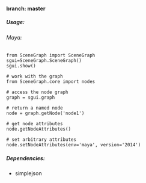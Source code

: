 #### branch: master

##### Usage:

###### Maya:

	from SceneGraph import SceneGraph
	sgui=SceneGraph.SceneGraph()
	sgui.show()
	
	# work with the graph
	from SceneGraph.core import nodes
	
	# access the node graph
	graph = sgui.graph

	# return a named node
	node = graph.getNode('node1')

	# get node attributes
	node.getNodeAttributes()
		
	# set arbitrary attributes
	node.setNodeAttributes(env='maya', version='2014')


##### Dependencies:

- simplejson